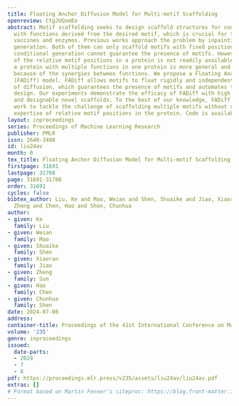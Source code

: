 ```yaml
---
title: Floating Anchor Diffusion Model for Multi-motif Scaffolding
openreview: CtgJUQxmEo
abstract: Motif scaffolding seeks to design scaffold structures for constructing proteins
  with functions derived from the desired motif, which is crucial for the design of
  vaccines and enzymes. Previous works approach the problem by inpainting or conditional
  generation. Both of them can only scaffold motifs with fixed positions, and the
  conditional generation cannot guarantee the presence of motifs. However, prior knowledge
  of the relative motif positions in a protein is not readily available, and constructing
  a protein with multiple functions in one protein is more general and significant
  because of the synergies between functions. We propose a Floating Anchor Diffusion
  (FADiff) model. FADiff allows motifs to float rigidly and independently in the process
  of diffusion, which guarantees the presence of motifs and automates the motif position
  design. Our experiments demonstrate the efficacy of FADiff with high success rates
  and designable novel scaffolds. To the best of our knowledge, FADiff is the first
  work to tackle the challenge of scaffolding multiple motifs without relying on the
  expertise of relative motif positions in the protein. Code is available at https://github.com/aim-uofa/FADiff.
layout: inproceedings
series: Proceedings of Machine Learning Research
publisher: PMLR
issn: 2640-3498
id: liu24av
month: 0
tex_title: Floating Anchor Diffusion Model for Multi-motif Scaffolding
firstpage: 31691
lastpage: 31708
page: 31691-31708
order: 31691
cycles: false
bibtex_author: Liu, Ke and Mao, Weian and Shen, Shuaike and Jiao, Xiaoran and Sun,
  Zheng and Chen, Hao and Shen, Chunhua
author:
- given: Ke
  family: Liu
- given: Weian
  family: Mao
- given: Shuaike
  family: Shen
- given: Xiaoran
  family: Jiao
- given: Zheng
  family: Sun
- given: Hao
  family: Chen
- given: Chunhua
  family: Shen
date: 2024-07-08
address:
container-title: Proceedings of the 41st International Conference on Machine Learning
volume: '235'
genre: inproceedings
issued:
  date-parts:
  - 2024
  - 7
  - 8
pdf: https://proceedings.mlr.press/v235/assets/liu24av/liu24av.pdf
extras: []
# Format based on Martin Fenner's citeproc: https://blog.front-matter.io/posts/citeproc-yaml-for-bibliographies/
---
```

